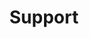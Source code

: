 ---
permalink: /support/
title: Support
description: Get help with the bot
redirect_to: site.discord_invite
---